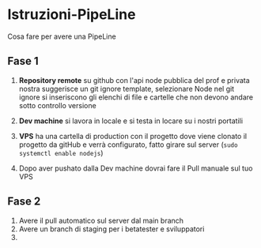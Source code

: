 # Istruzioni-PipeLine
Cosa fare per avere una PipeLine
## Fase 1
1. **Repository remote** su github con l'api node pubblica del prof e privata nostra suggerisce un git ignore template, selezionare Node nel git ignore si inseriscono gli elenchi di file e cartelle che non devono andare sotto controllo versione

2. **Dev machine** si lavora in locale e si testa in locare su i nostri portatili 
3. **VPS** ha una cartella di production con il progetto dove viene clonato il progetto da gitHub e verrà  configurato, fatto girare sul server (`sudo systemctl enable nodejs`)
4. Dopo aver pushato dalla Dev machine dovrai fare il Pull manuale sul tuo VPS


## Fase 2
1.  Avere il pull automatico sul server  dal main branch
2.  Avere un branch di staging per i betatester e sviluppatori 
3. 
